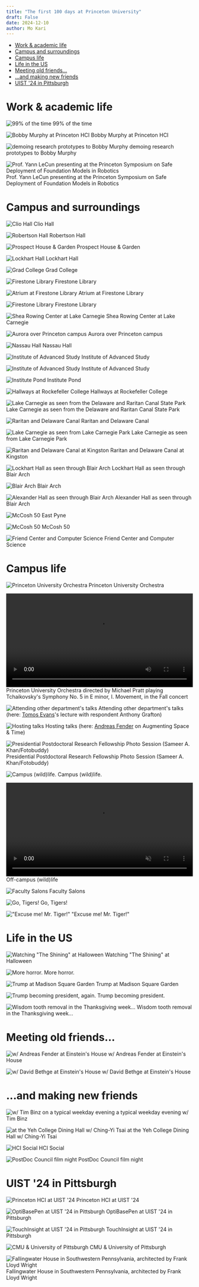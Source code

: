 ```yaml
---
title: "The first 100 days at Princeton University"
draft: False
date: 2024-12-10
author: Mo Kari
---
```


- [Work \& academic life](#work--academic-life)
- [Campus and surroundings](#campus-and-surroundings)
- [Campus life](#campus-life)
- [Life in the US](#life-in-the-us)
- [Meeting old friends...](#meeting-old-friends)
- [...and making new friends](#and-making-new-friends)
- [UIST '24 in Pittsburgh](#uist-24-in-pittsburgh)


<style>
video {
  width: 100%;
  height: auto;
  margin-bottom: 0px;
}
p {
  margin-top: 0px;
}
</style>



# Work & academic life
![99% of the time](work/compressed/53A74BBA-4607-4C86-869D-B2DFFCF24959.jpg)
99% of the time

![Bobby Murphy at Princeton HCI](work/compressed/IMG_4137.jpg)
Bobby Murphy at Princeton HCI

![demoing research prototypes to Bobby Murphy](work/compressed/IMG_4142.jpg)
demoing research prototypes to Bobby Murphy

![Prof. Yann LeCun presenting at the Princeton Symposium on Safe Deployment of Foundation Models in Robotics](work/compressed/IMG_4087.jpg)
Prof. Yann LeCun presenting at the Princeton Symposium on Safe Deployment of Foundation Models in Robotics

# Campus and surroundings

![Clio Hall](campus/compressed/97BAB386-3C14-4D01-9D18-E972E5A0DAE9_1_102_o.jpg)
Clio Hall

![Robertson Hall](campus/compressed/A2C2F542-A608-4ABE-9CC3-B0FEFF718DE4_1_105_c.jpg)
Robertson Hall

![Prospect House & Garden](campus/compressed/IMG_2697.jpg)
Prospect House & Garden

![Lockhart Hall](campus/compressed/IMG_2705.jpg)
Lockhart Hall

![Grad College](campus/compressed/IMG_2754.jpg)
Grad College

![Firestone Library](campus/compressed/IMG_4225.jpg)
Firestone Library

![Atrium at Firestone Library](campus/compressed/IMG_3927.jpg)
Atrium at Firestone Library 

![Firestone Library](campus/compressed/IMG_2806.jpg)
Firestone Library

![Shea Rowing Center at Lake Carnegie](campus/compressed/IMG_2839.jpg)
Shea Rowing Center at Lake Carnegie

![Aurora over Princeton campus](campus/compressed/IMG_2889.jpg)
Aurora over Princeton campus

![Nassau Hall](campus/compressed/IMG_3923.jpg)
Nassau Hall

![Institute of Advanced Study](campus/compressed/IMG_3655.jpg)
Institute of Advanced Study

![Institute of Advanced Study](campus/compressed/D2DAF2E7-E751-4D4A-A977-AD81C2B1FAC2_1_102_o.jpg)
Institute of Advanced Study

![Institute Pond](campus/compressed/D185713F-D849-4F99-B3B0-D3F81A4F9B63_1_102_o.jpg)
Institute Pond

![Hallways at Rockefeller College](campus/compressed/IMG_4171.jpg)
Hallways at Rockefeller College

![Lake Carnegie as seen from the Delaware and Raritan Canal State Park](campus/compressed/IMG_3692.jpg)
Lake Carnegie as seen from the Delaware and Raritan Canal State Park

![Raritan and Delaware Canal](campus/compressed/IMG_3693.jpg)
Raritan and Delaware Canal

![Lake Carnegie as seen from Lake Carnegie Park](campus/compressed/IMG_3942.jpg)
Lake Carnegie as seen from Lake Carnegie Park

![Raritan and Delaware Canal at Kingston](campus/compressed/IMG_3949.jpg)
Raritan and Delaware Canal at Kingston

![Lockhart Hall as seen through Blair Arch](campus/compressed/IMG_4233.jpg)
Lockhart Hall as seen through Blair Arch

![Blair Arch](campus/compressed/IMG_4238.jpg)
Blair Arch

![Alexander Hall as seen through Blair Arch](campus/compressed/IMG_4244.jpg)
Alexander Hall as seen through Blair Arch

![McCosh 50](campus/compressed/IMG_4258.jpg)
East Pyne

![McCosh 50](campus/compressed/IMG_4278.jpg)
McCosh 50

![Friend Center and Computer Science](campus/compressed/IMG_4265.jpg)
Friend Center and Computer Science


# Campus life
![Princeton University Orchestra](campus-life/compressed/IMG_2830.jpg)
Princeton University Orchestra

<video controls>
    <source src="campus-life/compressed/6b717d0e-8cd7-4cbf-b93d-c787719d85bc.mp4" type="video/mp4" />
</video>
<p>Princeton University Orchestra directed by Michael Pratt playing Tchaikovsky's Symphony No. 5 in E minor, I. Movement, in the Fall concert</p>


![Attending other department's talks](campus-life/compressed/IMG_3614.jpg)
Attending other department's talks (here: [Tomos Evans](https://hellenic.princeton.edu/events/2024/lecture-tomos-evans-%E2%80%9Cadvocating-greece%E2%80%99s-liberation-seventeenth-century-john-milton-and)'s lecture with respondent Anthony Grafton)

![Hosting talks](campus-life/compressed/IMG_3592.jpg)
Hosting talks (here: [Andreas Fender](https://www.princeton.edu/events/2024/talk-dr-andreas-fender-augmenting-space-and-time) on Augmenting Space & Time)

![Presidential Postdoctoral Research Fellowship Photo Session (Sameer A. Khan/Fotobuddy)](campus-life/compressed/MoKari_102924_0014-crop.jpg)
Presidential Postdoctoral Research Fellowship Photo Session (Sameer A. Khan/Fotobuddy)

![Campus (wild)life.](campus-life/compressed/IMG_3983.jpg)
Campus (wild)life.

<video controls autoplay muted>
    <source src="campus-life/compressed/IMG_3915-trimmed.mp4" type="video/mp4" />
</video>
<p>Off-campus (wild)life</p>

![Faculty Salons](campus-life/compressed/16470CB8-DC2E-49F9-83FB-4EAF5B664E2B_1_105_c.jpg)
Faculty Salons

![Go, Tigers!](campus-life/compressed/IMG_4035.jpg)
Go, Tigers!

!["Excuse me! Mr. Tiger!"](campus-life/compressed/IMG_4046.jpg)
"Excuse me! Mr. Tiger!"

# Life in the US
![Watching "The Shining" at Halloween](life-in-the-us/compressed/IMG_3994.jpg)
Watching "The Shining" at Halloween

![More horror.](life-in-the-us/compressed/IMG_4185.jpg)
More horror.

![Trump at Madison Square Garden](life-in-the-us/compressed/IMG_3812.jpg)
Trump at Madison Square Garden

![Trump becoming president, again.](life-in-the-us/compressed/IMG_4120.jpg)
Trump becoming president.

![Wisdom tooth removal in the Thanksgiving week...](life-in-the-us/compressed/IMG_4528.jpg)
Wisdom tooth removal in the Thanksgiving week...

# Meeting old friends...

![w/ Andreas Fender at Einstein's House](social/compressed/IMG_3653.jpg)
w/ Andreas Fender at Einstein's House

![w/ David Bethge at Einstein's House](social/compressed/IMG_4014.jpg)
w/ David Bethge at Einstein's House

# ...and making new friends
![w/ Tim Binz on a typical weekday evening](social/compressed/IMG_4609.jpg)
a typical weekday evening w/ Tim Binz 

![at the Yeh College Dining Hall w/ Ching-Yi Tsai ](social/compressed/IMG_4315.jpg)
at the Yeh College Dining Hall w/ Ching-Yi Tsai 

![HCI Social](social/compressed/3C1EA8F1-0C32-4957-A967-A5B2965BEB72_1_105_c.jpg)
HCI Social

![PostDoc Council film night](social/compressed/E806F7DE-FD14-498D-999B-CFE83BDAC4B5_1_105_c.jpg)
PostDoc Council film night


# UIST '24 in Pittsburgh

![Princeton HCI at UIST '24](travels/compressed/8EFE480C-998D-47B9-85CC-E478FC49C6C6_1_105_c.jpg)
Princeton HCI at UIST '24

![OptiBasePen at UIST '24 in Pittsburgh](travels/compressed/IMG_2941.jpg)
OptiBasePen at UIST '24 in Pittsburgh

![TouchInsight at UIST '24 in Pittsburgh](travels/compressed/ECB6A1F3-A57F-414E-A736-B2DE64C269A0_1_102_o.jpg)
TouchInsight at UIST '24 in Pittsburgh

![CMU & University of Pittsburgh](travels/compressed/IMG_2909.jpg)
CMU & University of Pittsburgh

![Fallingwater House in Southwestern Pennsylvania, architected by Frank Lloyd Wright](travels/compressed/IMG_3300.jpg)
Fallingwater House in Southwestern Pennsylvania, architected by Frank Lloyd Wright